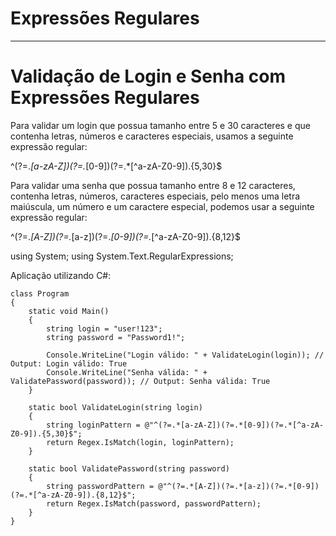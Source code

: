 Expressões Regulares<a name="TOP"></a>
===================
- - - - 
# Validação de Login e Senha com Expressões Regulares #

Para validar um login que possua tamanho entre 5 e 30 caracteres e que contenha letras, números e caracteres especiais, usamos a seguinte expressão regular:

^(?=.*[a-zA-Z])(?=.*[0-9])(?=.*[^a-zA-Z0-9]).{5,30}$

Para validar uma senha que possua tamanho entre 8 e 12 caracteres, contenha letras, números, caracteres especiais, pelo menos uma letra maiúscula, um número e um caractere especial, podemos usar a seguinte expressão regular:

^(?=.*[A-Z])(?=.*[a-z])(?=.*[0-9])(?=.*[^a-zA-Z0-9]).{8,12}$

using System;
using System.Text.RegularExpressions;


Aplicação utilizando C#:

    class Program
    {
        static void Main()
        {
            string login = "user!123";
            string password = "Password1!";
    
            Console.WriteLine("Login válido: " + ValidateLogin(login)); // Output: Login válido: True
            Console.WriteLine("Senha válida: " + ValidatePassword(password)); // Output: Senha válida: True
        }
    
        static bool ValidateLogin(string login)
        {
            string loginPattern = @"^(?=.*[a-zA-Z])(?=.*[0-9])(?=.*[^a-zA-Z0-9]).{5,30}$";
            return Regex.IsMatch(login, loginPattern);
        }
    
        static bool ValidatePassword(string password)
        {
            string passwordPattern = @"^(?=.*[A-Z])(?=.*[a-z])(?=.*[0-9])(?=.*[^a-zA-Z0-9]).{8,12}$";
            return Regex.IsMatch(password, passwordPattern);
        }
    }
